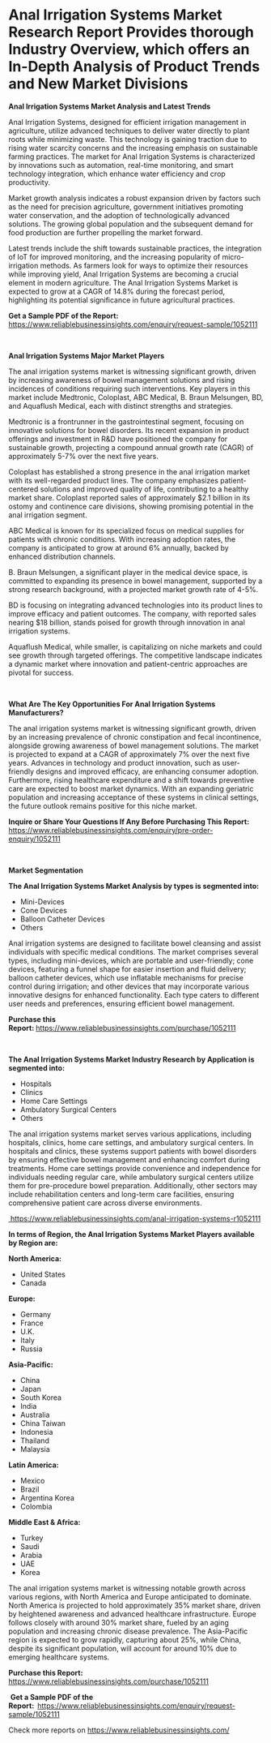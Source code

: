 <p><h1>Anal Irrigation Systems Market Research Report Provides thorough Industry Overview, which offers an In-Depth Analysis of Product Trends and New Market Divisions</h1></p><p><strong>Anal Irrigation Systems Market Analysis and Latest Trends</strong></p>
<p><p>Anal Irrigation Systems, designed for efficient irrigation management in agriculture, utilize advanced techniques to deliver water directly to plant roots while minimizing waste. This technology is gaining traction due to rising water scarcity concerns and the increasing emphasis on sustainable farming practices. The market for Anal Irrigation Systems is characterized by innovations such as automation, real-time monitoring, and smart technology integration, which enhance water efficiency and crop productivity.</p><p>Market growth analysis indicates a robust expansion driven by factors such as the need for precision agriculture, government initiatives promoting water conservation, and the adoption of technologically advanced solutions. The growing global population and the subsequent demand for food production are further propelling the market forward. </p><p>Latest trends include the shift towards sustainable practices, the integration of IoT for improved monitoring, and the increasing popularity of micro-irrigation methods. As farmers look for ways to optimize their resources while improving yield, Anal Irrigation Systems are becoming a crucial element in modern agriculture. The Anal Irrigation Systems Market is expected to grow at a CAGR of 14.8% during the forecast period, highlighting its potential significance in future agricultural practices.</p></p>
<p><strong>Get a Sample PDF of the Report:&nbsp;</strong> <a href="https://www.reliablebusinessinsights.com/enquiry/request-sample/1052111?utm_campaign=2641&utm_medium=2&utm_source=Github&utm_content=ia&utm_term=03032025&utm_id=anal-irrigation-systems">https://www.reliablebusinessinsights.com/enquiry/request-sample/1052111</a></p>
<p>&nbsp;</p>
<p><strong>Anal Irrigation Systems Major Market Players</strong></p>
<p><p>The anal irrigation systems market is witnessing significant growth, driven by increasing awareness of bowel management solutions and rising incidences of conditions requiring such interventions. Key players in this market include Medtronic, Coloplast, ABC Medical, B. Braun Melsungen, BD, and Aquaflush Medical, each with distinct strengths and strategies.</p><p>Medtronic is a frontrunner in the gastrointestinal segment, focusing on innovative solutions for bowel disorders. Its recent expansion in product offerings and investment in R&D have positioned the company for sustainable growth, projecting a compound annual growth rate (CAGR) of approximately 5-7% over the next five years.</p><p>Coloplast has established a strong presence in the anal irrigation market with its well-regarded product lines. The company emphasizes patient-centered solutions and improved quality of life, contributing to a healthy market share. Coloplast reported sales of approximately $2.1 billion in its ostomy and continence care divisions, showing promising potential in the anal irrigation segment.</p><p>ABC Medical is known for its specialized focus on medical supplies for patients with chronic conditions. With increasing adoption rates, the company is anticipated to grow at around 6% annually, backed by enhanced distribution channels.</p><p>B. Braun Melsungen, a significant player in the medical device space, is committed to expanding its presence in bowel management, supported by a strong research background, with a projected market growth rate of 4-5%.</p><p>BD is focusing on integrating advanced technologies into its product lines to improve efficacy and patient outcomes. The company, with reported sales nearing $18 billion, stands poised for growth through innovation in anal irrigation systems.</p><p>Aquaflush Medical, while smaller, is capitalizing on niche markets and could see growth through targeted offerings. The competitive landscape indicates a dynamic market where innovation and patient-centric approaches are pivotal for success.</p></p>
<p>&nbsp;</p>
<p><strong>What Are The Key Opportunities For Anal Irrigation Systems Manufacturers?</strong></p>
<p><p>The anal irrigation systems market is witnessing significant growth, driven by an increasing prevalence of chronic constipation and fecal incontinence, alongside growing awareness of bowel management solutions. The market is projected to expand at a CAGR of approximately 7% over the next five years. Advances in technology and product innovation, such as user-friendly designs and improved efficacy, are enhancing consumer adoption. Furthermore, rising healthcare expenditure and a shift towards preventive care are expected to boost market dynamics. With an expanding geriatric population and increasing acceptance of these systems in clinical settings, the future outlook remains positive for this niche market.</p></p>
<p><strong>Inquire or Share Your Questions If Any Before Purchasing This Report:</strong> <a href="https://www.reliablebusinessinsights.com/enquiry/pre-order-enquiry/1052111?utm_campaign=2641&utm_medium=2&utm_source=Github&utm_content=ia&utm_term=03032025&utm_id=anal-irrigation-systems">https://www.reliablebusinessinsights.com/enquiry/pre-order-enquiry/1052111</a></p>
<p>&nbsp;</p>
<p><strong>Market Segmentation</strong></p>
<p><strong>The Anal Irrigation Systems Market Analysis by types is segmented into:</strong></p>
<p><ul><li>Mini-Devices</li><li>Cone Devices</li><li>Balloon Catheter Devices</li><li>Others</li></ul></p>
<p><p>Anal irrigation systems are designed to facilitate bowel cleansing and assist individuals with specific medical conditions. The market comprises several types, including mini-devices, which are portable and user-friendly; cone devices, featuring a funnel shape for easier insertion and fluid delivery; balloon catheter devices, which use inflatable mechanisms for precise control during irrigation; and other devices that may incorporate various innovative designs for enhanced functionality. Each type caters to different user needs and preferences, ensuring efficient bowel management.</p></p>
<p><strong>Purchase this Report:&nbsp;</strong><a href="https://www.reliablebusinessinsights.com/purchase/1052111?utm_campaign=2641&utm_medium=2&utm_source=Github&utm_content=ia&utm_term=03032025&utm_id=anal-irrigation-systems">https://www.reliablebusinessinsights.com/purchase/1052111</a></p>
<p>&nbsp;</p>
<p><strong>The Anal Irrigation Systems Market Industry Research by Application is segmented into:</strong></p>
<p><ul><li>Hospitals</li><li>Clinics</li><li>Home Care Settings</li><li>Ambulatory Surgical Centers</li><li>Others</li></ul></p>
<p><p>The anal irrigation systems market serves various applications, including hospitals, clinics, home care settings, and ambulatory surgical centers. In hospitals and clinics, these systems support patients with bowel disorders by ensuring effective bowel management and enhancing comfort during treatments. Home care settings provide convenience and independence for individuals needing regular care, while ambulatory surgical centers utilize them for pre-procedure bowel preparation. Additionally, other sectors may include rehabilitation centers and long-term care facilities, ensuring comprehensive patient care across diverse environments.</p></p>
<p><a href="https://www.reliablebusinessinsights.com/anal-irrigation-systems-r1052111?utm_campaign=2641&utm_medium=2&utm_source=Github&utm_content=ia&utm_term=03032025&utm_id=anal-irrigation-systems">&nbsp;https://www.reliablebusinessinsights.com/anal-irrigation-systems-r1052111</a></p>
<p><strong>In terms of Region, the Anal Irrigation Systems Market Players available by Region are:</strong></p>
<p>
    <p> <strong> North America: </strong>
        <ul>
            <li>United States</li>
            <li>Canada</li>
        </ul>
        </p> 
    <p> <strong> Europe: </strong>
        <ul>
            <li>Germany</li>
            <li>France</li>
            <li>U.K.</li>
            <li>Italy</li>
            <li>Russia</li>
        </ul>
        </p> 
    <p> <strong> Asia-Pacific: </strong>
        <ul>
            <li>China</li>
            <li>Japan</li>
            <li>South Korea</li>
            <li>India</li>
            <li>Australia</li>
            <li>China Taiwan</li>
            <li>Indonesia</li>
            <li>Thailand</li>
            <li>Malaysia</li>
        </ul>
        </p> 
    <p> <strong> Latin America: </strong>
        <ul>
            <li>Mexico</li>
            <li>Brazil</li>
            <li>Argentina Korea</li>
            <li>Colombia</li>
        </ul>
        </p> 
    <p> <strong> Middle East & Africa: </strong>
        <ul>
            <li>Turkey</li>
            <li>Saudi</li>
            <li>Arabia</li>
            <li>UAE</li>
            <li>Korea</li>
        </ul>
    </p>
    </p>
<p><p>The anal irrigation systems market is witnessing notable growth across various regions, with North America and Europe anticipated to dominate. North America is projected to hold approximately 35% market share, driven by heightened awareness and advanced healthcare infrastructure. Europe follows closely with around 30% market share, fueled by an aging population and increasing chronic disease prevalence. The Asia-Pacific region is expected to grow rapidly, capturing about 25%, while China, despite its significant population, will account for around 10% due to emerging healthcare systems.</p></p>
<p><strong>Purchase this Report: </strong><a href="https://www.reliablebusinessinsights.com/purchase/1052111?utm_campaign=2641&utm_medium=2&utm_source=Github&utm_content=ia&utm_term=03032025&utm_id=anal-irrigation-systems">https://www.reliablebusinessinsights.com/purchase/1052111</a></p>
<p>&nbsp;<strong>Get a Sample PDF of the Report:&nbsp;&nbsp;</strong><a href="https://www.reliablebusinessinsights.com/enquiry/request-sample/1052111?utm_campaign=2641&utm_medium=2&utm_source=Github&utm_content=ia&utm_term=03032025&utm_id=anal-irrigation-systems">https://www.reliablebusinessinsights.com/enquiry/request-sample/1052111</a></p>
<p><strong></strong></p>
<p>Check more reports on <a href="https://www.reliablebusinessinsights.com/?utm_campaign=2641&utm_medium=2&utm_source=Github&utm_content=ia&utm_term=03032025&utm_id=anal-irrigation-systems">https://www.reliablebusinessinsights.com/</a></p>